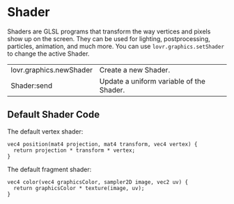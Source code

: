 <!--
category: reference
-->

Shader
===

Shaders are GLSL programs that transform the way vertices and pixels show up on the screen.  They
can be used for lighting, postprocessing, particles, animation, and much more.  You can use
`lovr.graphics.setShader` to change the active Shader.

<table>
<tr>
  <td class="pre">lovr.graphics.newShader</td>
  <td>Create a new Shader.</td>
</tr>

<tr>
  <td class="pre">Shader:send</td>
  <td>Update a uniform variable of the Shader.</td>
</tr>
</table>

Default Shader Code
---

The default vertex shader:

    vec4 position(mat4 projection, mat4 transform, vec4 vertex) {
      return projection * transform * vertex;
    }

The default fragment shader:

    vec4 color(vec4 graphicsColor, sampler2D image, vec2 uv) {
      return graphicsColor * texture(image, uv);
    }
